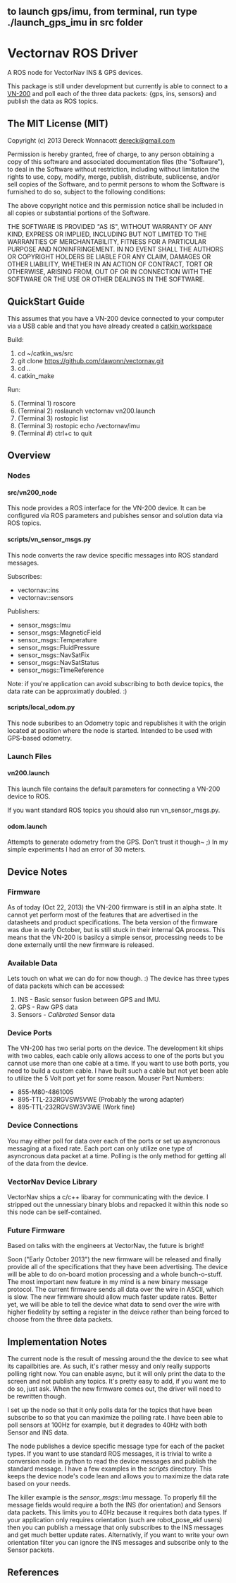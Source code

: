 to launch gps/imu, from terminal, run type ./launch_gps_imu in src folder
-------------------------------------------------------------------------------
Vectornav ROS Driver
====================

A ROS node for VectorNav INS & GPS devices.

This package is still under development but currently is able to 
connect to a [VN-200][2] and poll each of the three data packets:
{gps, ins, sensors} and publish the data as ROS topics. 



The MIT License (MIT)
----------------------

Copyright (c) 2013 Dereck Wonnacott <dereck@gmail.com>

Permission is hereby granted, free of charge, to any person obtaining a copy
of this software and associated documentation files (the "Software"), to deal
in the Software without restriction, including without limitation the rights
to use, copy, modify, merge, publish, distribute, sublicense, and/or sell
copies of the Software, and to permit persons to whom the Software is
furnished to do so, subject to the following conditions:

The above copyright notice and this permission notice shall be included in
all copies or substantial portions of the Software.

THE SOFTWARE IS PROVIDED "AS IS", WITHOUT WARRANTY OF ANY KIND, EXPRESS OR
IMPLIED, INCLUDING BUT NOT LIMITED TO THE WARRANTIES OF MERCHANTABILITY,
FITNESS FOR A PARTICULAR PURPOSE AND NONINFRINGEMENT. IN NO EVENT SHALL THE
AUTHORS OR COPYRIGHT HOLDERS BE LIABLE FOR ANY CLAIM, DAMAGES OR OTHER
LIABILITY, WHETHER IN AN ACTION OF CONTRACT, TORT OR OTHERWISE, ARISING FROM,
OUT OF OR IN CONNECTION WITH THE SOFTWARE OR THE USE OR OTHER DEALINGS IN
THE SOFTWARE.



QuickStart Guide
----------------

This assumes that you have a VN-200 device connected to your computer 
via a USB cable and that you have already created a [catkin workspace][3]

Build:

1. cd ~/catkin_ws/src
2. git clone https://github.com/dawonn/vectornav.git
3. cd ..
4. catkin_make

Run:

5. (Terminal 1) roscore
6. (Terminal 2) roslaunch vectornav vn200.launch
7. (Terminal 3) rostopic list
8. (Terminal 3) rostopic echo /vectornav/imu
9. (Terminal #) ctrl+c to quit



Overview 
--------

### Nodes

#### src/vn200_node

This node provides a ROS interface for the VN-200 device. It can be configured
via ROS parameters and pubishes sensor and solution data via ROS topics.

#### scripts/vn_sensor_msgs.py

This node converts the raw device specific messages into ROS standard messages.

Subscribes:
* vectornav::ins
* vectornav::sensors

Publishers:
* sensor_msgs::Imu
* sensor_msgs::MagneticField
* sensor_msgs::Temperature
* sensor_msgs::FluidPressure
* sensor_msgs::NavSatFix
* sensor_msgs::NavSatStatus
* sensor_msgs::TimeReference

Note: if you're application can avoid subscribing to both device topics, the data
rate can be approximatly doubled. :)

#### scripts/local_odom.py

This node subsribes to an Odometry topic and republishes it with the origin
located at position where the node is started. Intended to be used with GPS-based
odometry. 

### Launch Files

#### vn200.launch

This launch file contains the default parameters for connecting a VN-200 
device to ROS. 

If you want standard ROS topics you should also run vn_sensor_msgs.py. 

#### odom.launch

Attempts to generate odometry from the GPS. Don't trust it though~ ;)
In my simple experiments I had an error of 30 meters.



Device Notes
------------

### Firmware
As of today (Oct 22, 2013) the VN-200 firmware is still in an alpha state.
It cannot yet perform most of the features that are advertised in the 
datasheets and product specifications. The beta version of the firmware 
was due in early October, but is still stuck in their internal QA process. 
This means that the VN-200 is basilcy a simple sensor, processing needs
to be done externally until the new firmware is released.

### Available Data
Lets touch on what we can do for now though. :) The device has three types
of data packets which can be accessed:

1. INS - Basic sensor fusion between GPS and IMU.
2. GPS - Raw GPS data
3. Sensors - _Calibrated_ Sensor data

### Device Ports
The VN-200 has two serial ports on the device. The development kit ships with
two cables, each cable only allows access to one of the ports but you cannot 
use more than one cable at a time. If you want to use both ports, you need to
build a custom cable. I have built such a cable but not yet been able to utilize
the 5 Volt port yet for some reason. Mouser Part Numbers:

* 855-M80-4861005
* 895-TTL-232RGVSW5VWE   (Probably the wrong adapter)
* 895-TTL-232RGVSW3V3WE  (Work fine)

### Device Connections
You may either poll for data over each of the ports or set up 
asyncronous messaging at a fixed rate. Each port can only utilize one type of 
asyncronous data packet at a time. Polling is the only method for getting all 
of the data from the device. 

### VectorNav Device Library
VectorNav ships a c/c++ libaray for communicating with the device. I stripped
out the unnessiary binary blobs and repacked it within this node so this node can
be self-contained. 

### Future Firmware
Based on talks with the engineers at VectorNav, the future is bright! 

Soon ("Early October 2013") the new firmware will be released and finally 
provide all of the specifications that they have been advertising. The device 
will be able to do on-board motion processing and a whole bunch-o-stuff. The most
important new feature in my mind is a new binary message protocol. The current 
firmware sends all data over the wire in ASCII, which is slow. The new 
firmware should allow much faster update rates. Better yet, we will be able
to tell the device what data to send over the wire with higher fiedelity by
setting a register in the deivce rather than being forced to choose from the 
three data packets.



Implementation Notes
--------------------

The current node is the result of messing around the the device to see what its
capailbities are. As such, it's rather messy and only really supports polling
right now. You can enable async, but it will only print the data to the screen and
not publish any topics. It's pretty easy to add, if you want me to do so, just ask. 
When the new firmware comes out, the driver will need to be rewritten though.

I set up the node so that it only polls data for the topics that have been
subscribe to so that you can maximize the polling rate. I have been able to poll
sensors at 100Hz for example, but it degrades to 40Hz with both Sensor and INS data.

The node publishes a device specific message type for each of the packet types. If 
you want to use standard ROS messages, it is trivial to write a conversion node in 
python to read the device messages and publish the standard message. I have a few 
examples in the _scripts_ directory. This keeps the device node's code lean and 
allows you to maximize the data rate based on your needs. 

The killer example is the *sensor_msgs::Imu* message. To properly fill
the message fields would require a both the INS (for orientation) and Sensors data 
packets. This limits you to 40Hz because it requires both data types. If your 
application only requires orientation (such are robot_pose_ekf users) then
you can publish a message that only subscribes to the INS messages and get much better
update rates. Alternativly, if you want to write your own orientation filter you can 
ignore the INS messages and subscribe only to the Sensor packets.



References 
----------

[1]: http://www.vectornav.com/ "VectorNav"
[2]: http://www.vectornav.com/products/vn100-smt?id=48 "VN-200"
[3]: http://wiki.ros.org/ROS/Tutorials/InstallingandConfiguringROSEnvironment "ROS Workspace Tutorial"




